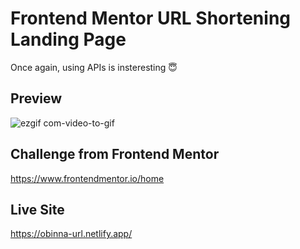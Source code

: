 # Frontend Mentor URL Shortening Landing Page
Once again, using APIs is insteresting 😇

## Preview
![ezgif com-video-to-gif](https://user-images.githubusercontent.com/105124616/173163413-57c28df5-38af-4a46-a567-3b7f171eaa8d.gif)

## Challenge from Frontend Mentor
https://www.frontendmentor.io/home

## Live Site
https://obinna-url.netlify.app/
